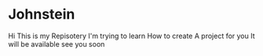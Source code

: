 # Johnstein
Hi
This is my
Repisotery
I'm trying to learn
How to create
A project
for you
It will be available
see you soon
